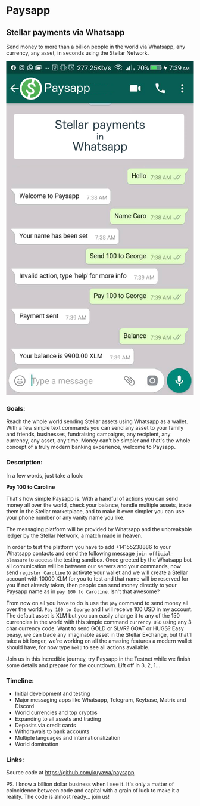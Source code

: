 # Paysapp
## Stellar payments via Whatsapp

Send money to more than a billion people in the world via Whatsapp, any currency, any asset, in seconds using the Stellar Network.

![hero](https://github.com/kuyawa/Paysapp/blob/master/media/paysapp.png)

### Goals:

Reach the whole world sending Stellar assets using Whatsapp as a wallet. With a few simple text commands you can send any asset to your family and friends, businesses, fundraising campaigns, any recipient, any currency, any asset, any time. Money can't be simpler and that's the whole concept of a truly modern banking experience, welcome to Paysapp.


### Description:

In a few words, just take a look:

**Pay 100 to Caroline**

That's how simple Paysapp is. With a handful of actions you can send money all over the world, check your balance, handle multiple assets, trade them in the Stellar marketplace, and to make it even simpler you can use your phone number or any vanity name you like.

The messaging platform will be provided by Whatsapp and the unbreakable ledger by the Stellar Network, a match made in heaven.

In order to test the platform you have to add +14155238886 to your Whatsapp contacts and send the following message `join official-pleasure` to access the testing sandbox. Once greeted by the Whatsapp bot all comunication will be between our servers and your commands, now send `register Caroline` to activate your wallet and we will create a Stellar account with 10000 XLM for you to test and that name will be reserved for you if not already taken, then people can send money directly to your Paysapp name as in `pay 100 to Caroline`. Isn't that awesome?

From now on all you have to do is use the `pay` command to send money all over the world. `Pay 100 to George` and I will receive 100 USD in my account. The default asset is XLM but you can easily change it to any of the 150 currencies in the world with this simple command `currency USD` using any 3 char currency code. Want to send GOLD or SLVR? GOAT or HUGS? Easy peasy, we can trade any imaginable asset in the Stellar Exchange, but that'll take a bit longer, we're working on all the amazing features a modern wallet should have, for now type `help` to see all actions available.

Join us in this incredible journey, try Paysapp in the Testnet while we finish some details and prepare for the countdown. Lift off in 3, 2, 1...


### Timeline:

- Initial development and testing
- Major messaging apps like Whatsapp, Telegram, Keybase, Matrix and Discord
- World currencies and top cryptos
- Expanding to all assets and trading
- Deposits via credit cards
- Withdrawals to bank accounts
- Multiple languages and internationalization
- World domination


### Links:

Source code at https://github.com/kuyawa/paysapp


PS. I know a billion dollar business when I see it. It's only a matter of coincidence between code and capital with a grain of luck to make it a reality. The code is almost ready... join us!
